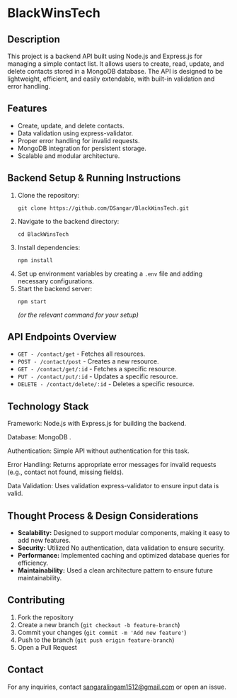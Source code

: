 # BlackWinsTech

## Description
This project is a backend API built using Node.js and Express.js for managing a simple contact list. It allows users to create, read, update, and delete contacts stored in a MongoDB database. The API is designed to be lightweight, efficient, and easily extendable, with built-in validation and error handling.

## Features
- Create, update, and delete contacts.
- Data validation using express-validator.
- Proper error handling for invalid requests.
- MongoDB integration for persistent storage.
- Scalable and modular architecture.

## Backend Setup & Running Instructions
1. Clone the repository:
   ```
   git clone https://github.com/DSangar/BlackWinsTech.git
   ```
2. Navigate to the backend directory:
   ```
   cd BlackWinsTech
   ```
3. Install dependencies:
   ```
   npm install
   ```
4. Set up environment variables by creating a `.env` file and adding necessary configurations.
5. Start the backend server:
   ```
   npm start
   ```
   *(or the relevant command for your setup)*

## API Endpoints Overview
- `GET - /contact/get` - Fetches all resources.
- `POST - /contact/post` - Creates a new resource.
- `GET - /contact/get/:id` - Fetches a specific resource.
- `PUT - /contact/put/:id` - Updates a specific resource.
- `DELETE - /contact/delete/:id` - Deletes a specific resource.
  
## Technology Stack

Framework: Node.js with Express.js for building the backend.

Database: MongoDB .

Authentication: Simple API without authentication for this task.

Error Handling: Returns appropriate error messages for invalid requests (e.g., contact not found, missing fields).

Data Validation: Uses validation express-validator to ensure input data is valid.

## Thought Process & Design Considerations
- **Scalability:** Designed to support modular components, making it easy to add new features.
- **Security:** Utilized No authentication, data validation to ensure security.
- **Performance:** Implemented caching and optimized database queries for efficiency.
- **Maintainability:** Used a clean architecture pattern to ensure future maintainability.

## Contributing
1. Fork the repository
2. Create a new branch (`git checkout -b feature-branch`)
3. Commit your changes (`git commit -m 'Add new feature'`)
4. Push to the branch (`git push origin feature-branch`)
5. Open a Pull Request


## Contact
For any inquiries, contact sangaralingam1512@gmail.com  or open an issue.

